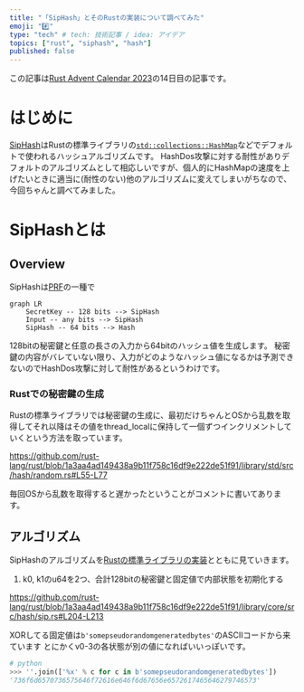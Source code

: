 ```yaml
---
title: "「SipHash」とそのRustの実装について調べてみた"
emoji: "#️⃣"
type: "tech" # tech: 技術記事 / idea: アイデア
topics: ["rust", "siphash", "hash"]
published: false
---
```


この記事は[Rust Advent Calendar 2023](https://qiita.com/advent-calendar/2023/rust)の14日目の記事です。

# はじめに

[SipHash](https://web.archive.org/web/20180829083106/http://131002.net/siphash/)はRustの標準ライブラリの[`std::collections::HashMap`](https://doc.rust-lang.org/std/collections/struct.HashMap.html)などでデフォルトで使われるハッシュアルゴリズムです。
HashDos攻撃に対する耐性がありデフォルトのアルゴリズムとして相応しいですが、個人的にHashMapの速度を上げたいときに適当に(耐性のない)他のアルゴリズムに変えてしまいがちなので、今回ちゃんと調べてみました。

# SipHashとは

## Overview

SipHashは[PRF](https://en.wikipedia.org/wiki/Pseudorandom_function_family)の一種で

```mermaid
graph LR
    SecretKey -- 128 bits --> SipHash
    Input -- any bits --> SipHash
    SipHash -- 64 bits --> Hash
```

128bitの秘密鍵と任意の長さの入力から64bitのハッシュ値を生成します。
秘密鍵の内容がバレていない限り、入力がどのようなハッシュ値になるかは予測できないのでHashDos攻撃に対して耐性があるというわけです。

### Rustでの秘密鍵の生成

Rustの標準ライブラリでは秘密鍵の生成に、最初だけちゃんとOSから乱数を取得してそれ以降はその値をthread_localに保持して一個ずつインクリメントしていくという方法を取っています。

https://github.com/rust-lang/rust/blob/1a3aa4ad149438a9b11f758c16df9e222de51f91/library/std/src/hash/random.rs#L55-L77

毎回OSから乱数を取得すると遅かったということがコメントに書いてあります。

## アルゴリズム

SipHashのアルゴリズムを[Rustの標準ライブラリの実装](https://github.com/rust-lang/rust/blob/1a3aa4ad149438a9b11f758c16df9e222de51f91/library/core/src/hash/sip.rs)とともに見ていきます。

1. k0, k1のu64を2つ、合計128bitの秘密鍵と固定値で内部状態を初期化する

https://github.com/rust-lang/rust/blob/1a3aa4ad149438a9b11f758c16df9e222de51f91/library/core/src/hash/sip.rs#L204-L213

XORしてる固定値は`b'somepseudorandomgeneratedbytes'`のASCIIコードから来ています
とにかくv0-3の各状態が別の値になればいいっぽいです。

```python
# python
>>> ''.join(['%x' % c for c in b'somepseudorandomgeneratedbytes'])
'736f6d6570736575646f72616e646f6d67656e6572617465646279746573'
```